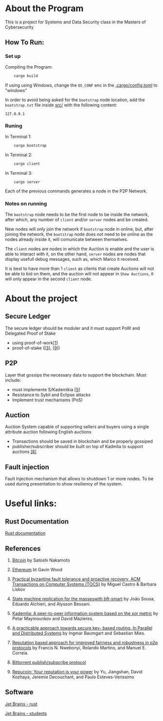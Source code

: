 # About the Program

This is a project for Systems and Data Security class in the Masters of Cybersecurity

## How To Run:
### Set up
Compiling the Program:
```sh
    cargo build
```

If using using Windows, change the `OS_CONF` enc in the [.cargo/config.toml](./.cargo/config.toml) to "windows"

In order to avoid being asked for the `bootstrap` node location, add the `bootstrap.txt` file inside [src/](./src/) with the following content:
```
127.0.0.1
```

### Runing
In Terminal 1:
```sh
    cargo bootstrap
```

In Terminal 2:
```sh
    cargo client
```

In Terminal 3:
```sh
    cargo server
```

Each of the previous commands generates a node in the P2P Network.

### Notes on running

The `bootstrap` node needs to be the first node to be inside the network, 
after which, any number of `client` and/or `server` nodes and be created.

New nodes will only join the network if `bootstrap` node in online, but,
after joining the network, the `bootstrap` node does not need to be online
as the nodes already inside it, will comunicate between themselves.

The `client` nodes are nodes in which the Auction is enable and the user is able to interact with it,
on the other hand, `server` nodes are nodes that display usefull debug messages, such as,
which Marco it received.

It is best to have more than 1 `client` as clients that create Auctions will not be able to bid on them,
and the auction will not appear in `Show Auctions`, it will only appear in the second `client` node.

# About the project
## Secure Ledger

The secure ledger should be moduler and it must support PoW and Delegated Proof of Stake
- using proof-of-work[[1]](https://assets.pubpub.org/d8wct41f/31611263538139.pdf)
- proof-of-stake ([[3]](https://dl.acm.org/doi/pdf/10.1145/571637.571640), [[9]](https://ieeexplore.ieee.org/stamp/stamp.jsp?tp=&arnumber=8645706))

## P2P

Layer that gossips the necessary data to support the blockchain. Must include:
- must implemente S/Kademlkia [[5]](https://link.springer.com/chapter/10.1007/3-540-45748-8_5)
- Resistance to Sybil and Eclipse attacks
- Implement trust mechanisms (PoS)

## Auction

Auction System capable of supporting sellers and buyers using a single attribute auction following English auctions
- Transactions should be saved in blockchain and be properly gossiped
- publisher/subscriber should be built on top of Kadmlia to support auctions [[8]](http://bittorrent.org/beps/bep_0050.html)

## Fault injection
Fault Injection mechanism that allows to shutdown 1 or more nodes.
To be used during presentation to show resiliency of the system.

# Useful links: 

## Rust Documentation

[Rust documentation](https://www.rust-lang.org/learn)

## References 

1. [Bitcoin](https://assets.pubpub.org/d8wct41f/31611263538139.pdf)
by Satoshi Nakamoto

2. [Ethereum](https://cryptodeep.ru/doc/paper.pdf) 
bt Gavin Wood

3. [Practical byzantine fault tolerance and proactive recovery, ACM Transactions on Computer Systems (TOCS)](https://dl.acm.org/doi/pdf/10.1145/571637.571640) 
by Miguel Castro & Barbara Liskov

4. [State machine replication for the masseswith bft-smart](https://ieeexplore.ieee.org/stamp/stamp.jsp?tp=&arnumber=6903593) 
by João Sousa, Eduardo Alchieri, and Alysson Bessani.

5. [Kademlia: A peer-to-peer information system based on the xor metric](https://link.springer.com/chapter/10.1007/3-540-45748-8_5) 
by Petar Maymounkov and David Mazieres. 

6. [A practicable approach towards secure key- based routing. In Parallel and Distributed Systems](https://ieeexplore.ieee.org/stamp/stamp.jsp?tp=&arnumber=4447808) 
by Ingmar Baumgart and Sebastian Mies.

7. [Reputation based approach for improved fairness and robustness in p2p protocols](https://link.springer.com/article/10.1007/s12083-018-0701-x) 
by Francis N. Nwebonyi, Rolando Martins, and Manuel E. Correia.

8. [Bittorrent publish/subscribe protocol](http://bittorrent.org/beps/bep_0050.html) 

9. [Repucoin: Your reputation is your power](https://ieeexplore.ieee.org/stamp/stamp.jsp?tp=&arnumber=8645706) 
by Yu, Jiangshan, David Kozhaya, Jeremie Decouchant, and Paulo Esteves-Verissimo

## Software

[Jet Brains - rust](https://www.jetbrains.com/rust/nextversion/)

[Jet Brains - students](https://www.jetbrains.com/shop/eform/students)



